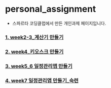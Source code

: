 # personal_assignment
  - 스파르타 코딩클럽에서 만든 개인과제 페이지입니다.

### [1. week2-3_계산기 만들기](https://github.com/juyangjin/personal_assignment/blob/main/week2-3_Calculator/README.md)

### [2. week4_키오스크 만들기](https://github.com/juyangjin/personal_assignment/blob/main/week4_Kiosk/README.md)

### [3. week5_6 일정관리앱 만들기](https://github.com/juyangjin/personal_assignment/blob/main/week5_6_Planner/readme.md)

### [4. week7 일정관리앱 만들기_숙련](https://github.com/juyangjin/personal_assignment/blob/main/week7_Planner_2/readme.md)
